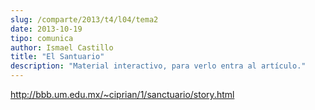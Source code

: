 ```yaml
---
slug: /comparte/2013/t4/l04/tema2
date: 2013-10-19
tipo: comunica
author: Ismael Castillo
title: "El Santuario"
description: "Material interactivo, para verlo entra al artículo."
---
```


http://bbb.um.edu.mx/~ciprian/1/sanctuario/story.html
